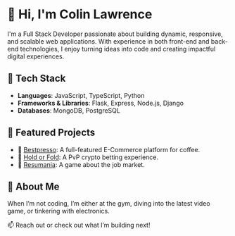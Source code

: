 # 👋 Hi, I'm Colin Lawrence

I'm a Full Stack Developer passionate about building dynamic, responsive, and scalable web applications. With experience in both front-end and back-end technologies, I enjoy turning ideas into code and creating impactful digital experiences.

## 🚀 Tech Stack
- **Languages**: JavaScript, TypeScript, Python
- **Frameworks & Libraries**: Flask, Express, Node.js, Django
- **Databases**: MongoDB, PostgreSQL

## 🌟 Featured Projects
- 🔹 [Bestpresso](https://github.com/ColinLawrence95/bestspresso-front-end): A full-featured E-Commerce platform for coffee.
- 🔹 [Hold or Fold](https://github.com/ColinLawrence95/Hold-or-Fold): A PvP crypto betting experience.
- 🔹 [Resumania](https://github.com/ColinLawrence95/Resumania): A game about the job market.

## 🎯 About Me
When I’m not coding, I’m either at the gym, diving into the latest video game, or tinkering with electronics.

📫 Reach out or check out what I’m building next!
